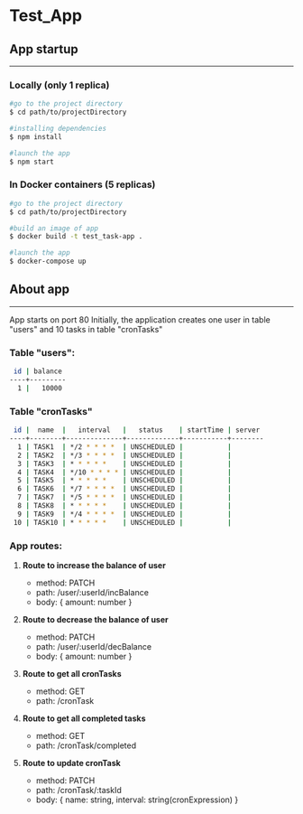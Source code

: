
# Test_App

## App startup
****

### Locally (only 1 replica)
```bash
#go to the project directory
$ cd path/to/projectDirectory

#installing dependencies
$ npm install

#launch the app
$ npm start
```

### In Docker containers (5 replicas)
```bash
#go to the project directory
$ cd path/to/projectDirectory

#build an image of app
$ docker build -t test_task-app .

#launch the app
$ docker-compose up
```

## About app
****
App starts on port 80
Initially, the application creates one user in table "users" and 10 tasks in table "cronTasks"

### Table "users":
```bash
 id | balance 
----+---------
  1 |   10000
```

### Table "cronTasks"
```bash
 id |  name  |   interval   |   status    | startTime | server 
----+--------+--------------+-------------+-----------+--------
  1 | TASK1  | */2 * * * *  | UNSCHEDULED |           | 
  2 | TASK2  | */3 * * * *  | UNSCHEDULED |           | 
  3 | TASK3  | * * * * *    | UNSCHEDULED |           | 
  4 | TASK4  | */10 * * * * | UNSCHEDULED |           | 
  5 | TASK5  | * * * * *    | UNSCHEDULED |           | 
  6 | TASK6  | */7 * * * *  | UNSCHEDULED |           | 
  7 | TASK7  | */5 * * * *  | UNSCHEDULED |           | 
  8 | TASK8  | * * * * *    | UNSCHEDULED |           | 
  9 | TASK9  | */4 * * * *  | UNSCHEDULED |           | 
 10 | TASK10 | * * * * *    | UNSCHEDULED |           | 
```

### App routes:
1. **Route to increase the balance of user**
    - method: PATCH
    - path: /user/:userId/incBalance
    - body: { amount: number }
    
2. **Route to decrease the balance of user**
    - method: PATCH
    - path: /user/:userId/decBalance
    - body: { amount: number }
    
3. **Route to get all cronTasks**
    - method: GET
    - path: /cronTask
 
4. **Route to get all completed tasks**
    - method: GET
    - path: /cronTask/completed

5. **Route to update cronTask**
    - method: PATCH
    - path: /cronTask/:taskId
    - body: { name: string, interval: string(cronExpression) }
